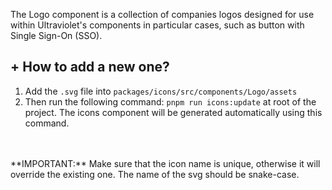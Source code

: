The Logo component is a collection of companies logos designed for use within Ultraviolet's components in particular cases, such as button with Single Sign-On (SSO).

## + How to add a new one?

1. Add the `.svg` file into `packages/icons/src/components/Logo/assets`
2. Then run the following command:
`pnpm run icons:update` at root of the project. The icons component will be generated automatically using this command.
<br />
<br />
**IMPORTANT:** Make sure that the icon name is unique, otherwise it will override the existing one.
The name of the svg should be snake-case.
